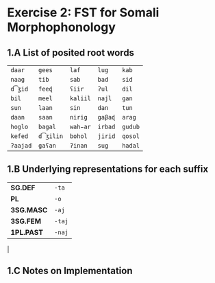 # Exercise 2: FST for Somali Morphophonology

## 1.A List of posited root words 
|          |         |         |         |        |
| ---------| --------|---------|---------|---------|
| `daar`   | `gees`  | `laf`   | `lug`   |  `kab`  | 
| `naag`   | `tib`   | `sab`   | `bad`   |  `sid`  |
| `d͡ʒid`   | `feeɖ`  | `ʕiir`  | `ʔul`   | `dil`  |
| `bil`    | `meel`  | `kaliil`| `najl`  | `gan`  |
| `sun`    | `laan`  | `sin`   | `dan`   |  `tun`  |
| `daan`   | `saan`  | `nirig` | `gaβaɖ` |  `arag` |
| `hoglo`  | `bagal` | `wah̵ar` | `irbad` |  `gudub`|
| `kefed`  | `d͡ʒilin`| `bohol` | `jirid` | `qosol` |
| `ʔaajad` | `gaʕan` | `ʔinan` | `sug`   | `hadal` |


## 1.B Underlying representations for each suffix

|             |           | 
| ------------| ----------|
| **SG.DEF**  | `-ta`     |
| **PL**      | `-o`      |
| **3SG.MASC**| `-aj`     |
| **3SG.FEM** | `-taj`    |z
| **1PL.PAST**| `-naj`    |
|

## 1.C Notes on Implementation